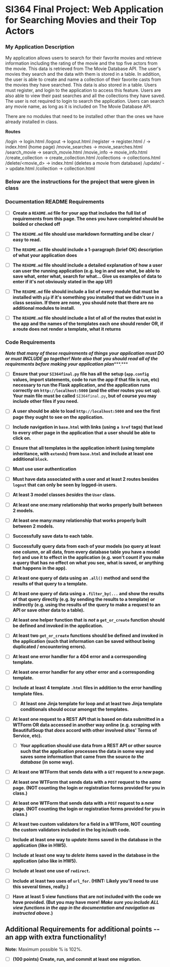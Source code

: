 # SI364 Final Project: Web Application for Searching Movies and their Top Actors

### **My Application Description**

  My application allows users to search for their favorite movies and retrieve information including the rating of the movie and the top five actors from the movie. This data is retrieved from The Movie Database API. The user's movies they search and the data with them is stored in a table. In addition, the user is able to create and name a collection of their favorite casts from the movies they have searched. This data is also stored in a table. Users must register, and login to the application to access this feature. Users are also able to view their past searches and all the collections they have saved. The user is not required to login to search the application. Users can search any movie name, as long as it is included on The Movie Database API.
  
  
There are no modules that need to be installed other than the ones we have already installed in class.

**Routes**

/login -> login.html
/logout -> logout.html
/register -> register.html
/ -> index.html (home page)
/movie_searches -> movie_searches.html
/search_movie -> search_movie.html
/movie_info -> movie_info.html
/create_collection -> create_collection.html
/collections -> collections.html
/delete/<movie_d> -> index.html (deletes a movie from database)
/update/<lst> -> update.html
/collection -> collection.html

### Below are the instructions for the project that were given in class

### **Documentation README Requirements**

- [ ] **Create a `README.md` file for your app that includes the full list of requirements from this page. The ones you have completed should be bolded or checked off**

- [ ] **The `README.md` file should use markdown formatting and be clear / easy to read.**

- [ ] **The `README.md` file should include a 1-paragraph (brief OK) description of what your application does**

- [ ] **The `README.md` file should include a detailed explanation of how a user can user the running application (e.g. log in and see what, be able to save what, enter what, search for what... Give us examples of data to enter if it's not obviously stated in the app UI!)**

- [ ] **The `README.md` file should include a list of every module that must be installed with `pip` if it's something you installed that we didn't use in a class session. If there are none, you should note that there are no additional modules to install.**

- [ ] **The `README.md` file should include a list of all of the routes that exist in the app and the names of the templates each one should render OR, if a route does not render a template, what it returns**


### **Code Requirements**
***Note that many of these requirements of things your application must DO or must INCLUDE go together! Note also that*** ***you should read all of the requirements before making your application plan******.***

- [ ] **Ensure that your `SI364final.py` file has all the setup (`app.config` values, import statements, code to run the app if that file is run, etc) necessary to run the Flask application, and the application runs correctly on `http://localhost:5000` (and the other routes you set up)**. **Your main file must be called** `SI364final.py`**, but of course you may include other files if you need.**

- [ ] **A user should be able to load `http://localhost:5000` and see the first page they ought to see on the application.**

- [ ] **Include navigation in `base.html` with links (using `a href` tags) that lead to every other page in the application that a user should be able to click on.**

- [ ] **Ensure that all templates in the application inherit (using template inheritance, with `extends`) from `base.html` and include at least one additional `block`.**

- [ ] **Must use user authentication**

- [ ] **Must have data associated with a user and at least 2 routes besides `logout` that can only be seen by logged-in users.**

- [ ] **At least 3 model classes *besides* the `User` class.**

- [ ] **At least one one:many relationship that works properly built between 2 models.**

- [ ] **At least one many:many relationship that works properly built between 2 models.**

- [ ] **Successfully save data to each table.**

- [ ] **Successfully query data from each of your models (so query at least one column, or all data, from every database table you have a model for) and use it to effect in the application (e.g. won't count if you make a query that has no effect on what you see, what is saved, or anything that happens in the app).**

- [ ] **At least one query of data using an `.all()` method and send the results of that query to a template.**

- [ ] **At least one query of data using a `.filter_by(...` and show the results of that query directly (e.g. by sending the results to a template) or indirectly (e.g. using the results of the query to make a request to an API or save other data to a table).**

- [ ] **At least one helper function that is *not* a `get_or_create` function should be defined and invoked in the application.**

- [ ] **At least two `get_or_create` functions should be defined and invoked in the application (such that information can be saved without being duplicated / encountering errors).**

- [ ] **At least one error handler for a 404 error and a corresponding template.**

- [ ] **At least one error handler for any other error and a corresponding template.**

- [ ] **Include at least 4 template `.html` files in addition to the error handling template files.**

  - [ ] **At least one Jinja template for loop and at least two Jinja template conditionals should occur amongst the templates.**

- [ ] **At least one request to a REST API that is based on data submitted in a WTForm OR data accessed in another way online (e.g. scraping with BeautifulSoup that *does* accord with other involved sites' Terms of Service, etc).**

  - [ ] **Your application should use data from a REST API or other source such that the application processes the data in some way and saves some information that came from the source *to the database* (in some way).**

- [ ] **At least one WTForm that sends data with a `GET` request to a *new* page.**

- [ ] **At least one WTForm that sends data with a `POST` request to the *same* page. (NOT counting the login or registration forms provided for you in class.)**

- [ ] **At least one WTForm that sends data with a `POST` request to a *new* page. (NOT counting the login or registration forms provided for you in class.)**

- [ ] **At least two custom validators for a field in a WTForm, NOT counting the custom validators included in the log in/auth code.**

- [ ] **Include at least one way to *update* items saved in the database in the application (like in HW5).**

- [ ] **Include at least one way to *delete* items saved in the database in the application (also like in HW5).**

- [ ] **Include at least one use of `redirect`.**

- [ ] **Include at least two uses of `url_for`. (HINT: Likely you'll need to use this several times, really.)**

- [ ] **Have at least 5 view functions that are not included with the code we have provided. (But you may have more! *Make sure you include ALL view functions in the app in the documentation and navigation as instructed above.*)**


## Additional Requirements for additional points -- an app with extra functionality!

**Note:** Maximum possible % is 102%.

- [ ] **(100 points) Create, run, and commit at least one migration.**


